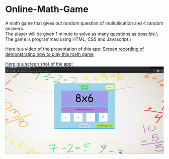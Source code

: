 # Online-Math-Game
A math game that gives out random question of multiplication and 4 random answers. \
The player will be given 1 minute to solve as many questions as possible.\ 
The game is programmed using HTML, CSS and Javascript.\

Here is a video of the presentation of this app:
[Screen recording of demonstrating how to play this math game](https://youtu.be/q6GvbYiWCkE)

Here is a screen shot of the app:\
![](images/mathPic.png)
